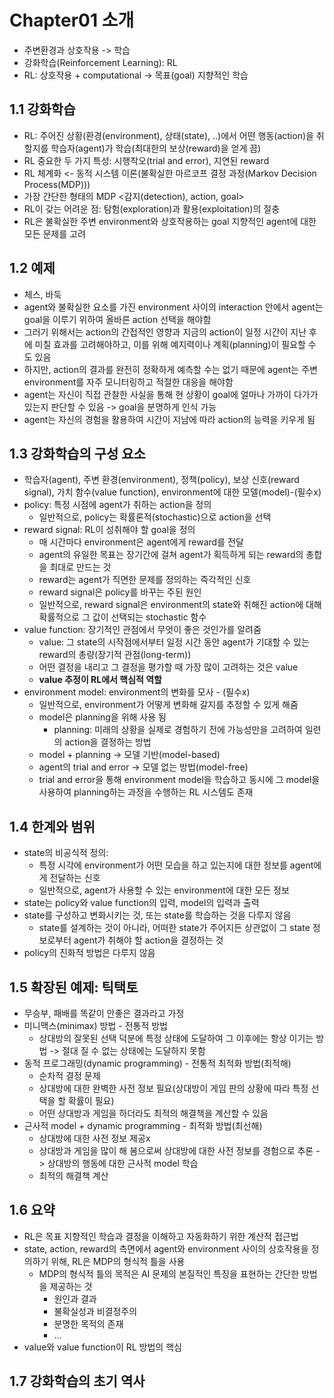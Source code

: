 # Chapter01 소개

- 주변환경과 상호작용 -> 학습
- 강화학습(Reinforcement Learning): RL
- RL: 상호작용 + computational -> 목표(goal) 지향적인 학습

## 1.1 강화학습
- RL: 주어진 상황(환경(environment), 상태(state), ..)에서 어떤 행동(action)을 취할지를 학습자(agent)가 학습(최대한의 보상(reward)을 얻게 끔)
- RL 중요한 두 가지 특성: 시행착오(trial and error), 지연된 reward
- RL 체계화 <- 동적 시스템 이론(불확실한 마르코프 결정 과정(Markov Decision Process(MDP)))
- 가장 간단한 형태의 MDP <감지(detection), action, goal>
- RL이 갖는 어려운 점: 탐험(exploration)과 활용(exploitation)의 절충
- RL은 불확실한 주변 environment와 상호작용하는 goal 지향적인 agent에 대한 모든 문제를 고려

## 1.2 예제
- 체스, 바둑
- agent와 불확실한 요소를 가진 environment 사이의 interaction 안에서 agent는 goal을 이루기 위하여 올바른 action 선택을 해야함
- 그러기 위해서는 action의 간접적인 영향과 지금의 action이 일정 시간이 지난 후에 미칠 효과를 고려해야하고, 이를 위해 예지력이나 계획(planning)이 필요할 수 도 있음
- 하지만, action의 결과를 완전히 정확하게 예측할 수는 없기 때문에 agent는 주변 environment를 자주 모니터링하고 적절한 대응을 해야함
- agent는 자신이 직접 관찰한 사실을 통해 현 상황이 goal에 얼마나 가까이 다가가 있는지 판단할 수 있음 -> goal을 분명하게 인식 가능
- agent는 자신의 경험을 활용하여 시간이 지남에 따라 action의 능력을 키우게 됨

## 1.3 강화학습의 구성 요소
- 학습자(agent), 주변 환경(environment), 정책(policy), 보상 신호(reward signal), 가치 함수(value function), environment에 대한 모델(model)-(필수x)
- policy: 특정 시점에 agent가 취하는 action을 정의
  - 일반적으로, policy는 확률론적(stochastic)으로 action을 선택
- reward signal: RL이 성취해야 할 goal을 정의
  - 매 시간마다 environment은 agent에게 reward를 전달
  - agent의 유일한 목표는 장기간에 걸쳐 agent가 획득하게 되는 reward의 총합을 최대로 만드는 것
  - reward는 agent가 직면한 문제를 정의하는 즉각적인 신호
  - reward signal은 policy를 바꾸는 주된 원인
  - 일반적으로, reward signal은 environment의 state와 취해진 action에 대해 확률적으로 그 값이 선택되는 stochastic 함수
- value function: 장기적인 관점에서 무엇이 좋은 것인가를 알려줌
  - value: 그 state의 시작점에서부터 일정 시간 동안 agent가 기대할 수 있는 reward의 총량(장기적 관점(long-term))
  - 어떤 결정을 내리고 그 결정을 평가할 때 가장 많이 고려하는 것은 value
  - **value 추정이 RL에서 핵심적 역할**
- environment model: environment의 변화를 모사 - (필수x)
  - 일반적으로, environment가 어떻게 변화해 갈지를 추정할 수 있게 해줌
  - model은 planning을 위해 사용 됨
    - planning: 미래의 상황을 실제로 경험하기 전에 가능성만을 고려하여 일련의 action을 결정하는 방법
  - model + planning -> 모델 기반(model-based)
  - agent의 trial and error -> 모델 없는 방법(model-free)
  - trial and error을 통해 environment model을 학습하고 동시에 그 model을 사용하여 planning하는 과정을 수행하는 RL 시스템도 존재

## 1.4 한계와 범위
- state의 비공식적 정의:
  - 특정 시각에 environment가 어떤 모습을 하고 있는지에 대한 정보를 agent에게 전달하는 신호
  - 일반적으로, agent가 사용할 수 있는 environment에 대한 모든 정보
- state는 policy와 value function의 입력, model의 입력과 출력
- state를 구성하고 변화시키는 것, 또는 state를 학습하는 것을 다루지 않음
  - state를 설계하는 것이 아니라, 어떠한 state가 주어지든 상관없이 그 state 정보로부터 agent가 취해야 할 action을 결정하는 것
- policy의 진화적 방법은 다루지 않음

## 1.5 확장된 예제: 틱택토
- 무승부, 패배를 똑같이 안좋은 결과라고 가정
- 미니맥스(minimax) 방법 - 전통적 방법
  - 상대방의 잘못된 선택 덕분에 특정 상태에 도달하여 그 이후에는 항상 이기는 방법 -> 절대 질 수 없는 상태에는 도달하지 못함
- 동적 프로그래밍(dynamic programming) - 전통적 최적화 방법(최적해)
  - 순차적 결정 문제
  - 상대방에 대한 완벽한 사전 정보 필요(상대방이 게임 판의 상황에 따라 특정 선택을 할 확률이 필요)
  - 어떤 상대방과 게임을 하더라도 최적의 해결책을 계산할 수 있음
- 근사적 model + dynamic programming - 최적화 방법(최선해)
  - 상대방에 대한 사전 정보 제공x
  - 상대방과 게임을 많이 해 봄으로써 상대방에 대한 사전 정보를 경험으로 추론 -> 상대방의 행동에 대한 근사적 model 학습
  - 최적의 해결책 계산

## 1.6 요약
- RL은 목표 지향적인 학습과 결정을 이해하고 자동화하기 위한 계산적 접근법
- state, action, reward의 측면에서 agent와 environment 사이의 상호작용을 정의하기 위해, RL은 MDP의 형식적 틀을 사용
  - MDP의 형식적 틀의 목적은 AI 문제의 본질적인 특징을 표현하는 간단한 방법을 제공하는 것
    - 원인과 결과
    - 불확실성과 비결정주의
    - 분명한 목적의 존재
    - ...
- value와 value function이 RL 방법의 핵심

## 1.7 강화학습의 초기 역사
